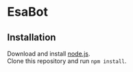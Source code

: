 # EsaBot

## Installation
Download and install [node.js](https://nodejs.org/). </br>
Clone this repository and run `npm install`.


